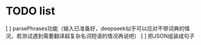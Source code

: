 # TODO list

[ ] parsePhrases功能（输入已准备好，deepseek似乎可以应对不带词典的情况，若测试遇到需要翻译超复杂名词短语的情况再说吧）
[ ] 把JSON组装成句子
